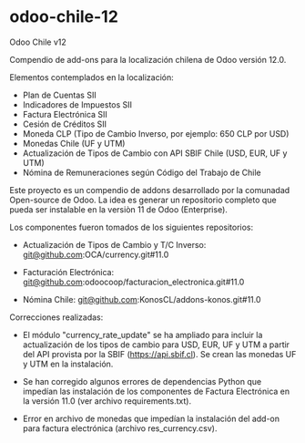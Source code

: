# odoo-chile-12
Odoo Chile v12

Compendio de add-ons para la localización chilena de Odoo versión 12.0. 

Elementos contemplados en la localización:

- Plan de Cuentas SII
- Indicadores de Impuestos SII
- Factura Electrónica SII
- Cesión de Créditos SII
- Moneda CLP (Tipo de Cambio Inverso, por ejemplo: 650 CLP por USD)
- Monedas Chile (UF y UTM)
- Actualización de Tipos de Cambio con API SBIF Chile (USD, EUR, UF y UTM)
- Nómina de Remuneraciones según Código del Trabajo de Chile

Este proyecto es un compendio de addons desarrollado por la comunadad Open-source de Odoo. La idea es generar un repositorio completo que pueda ser instalable en la versiòn 11 de Odoo (Enterprise).

Los componentes fueron tomados de los siguientes repositorios:

- Actualización de Tipos de Cambio y T/C Inverso:
git@github.com:OCA/currency.git#11.0

- Facturación Electrónica:
git@github.com:odoocoop/facturacion_electronica.git#11.0

- Nómina Chile:
git@github.com:KonosCL/addons-konos.git#11.0


Correcciones realizadas:

- El módulo "currency_rate_update" se ha ampliado para incluir la actualización de los tipos de cambio para USD, EUR, UF y UTM a partir del API provista por la SBIF (https://api.sbif.cl). Se crean las monedas UF y UTM en la instalación.

- Se han corregido algunos errores de dependencias Python que impedían las instalación de los componentes de Factura Electrónica en la versión 11.0 (ver archivo requirements.txt). 

- Error en archivo de monedas que impedían la instalación del add-on para factura electrónica (archivo res_currency.csv).
